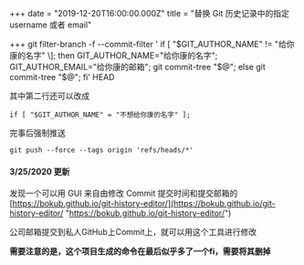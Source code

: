 +++
date = "2019-12-20T16:00:00.000Z"
title = "替换 Git 历史记录中的指定 username 或者 email"

+++
git filter-branch -f --commit-filter '
if \[ "$GIT_AUTHOR_NAME" != "给你康的名字" \];
then
GIT_AUTHOR_NAME="给你康的名字";
GIT_AUTHOR_EMAIL="给你康的邮箱";
git commit-tree "$@";
else
git commit-tree "$@";
fi' HEAD

其中第二行还可以改成

    if [ "$GIT_AUTHOR_NAME" = "不想给你康的名字" ];

完事后强制推送

    git push --force --tags origin 'refs/heads/*'

#### 3/25/2020 更新

发现一个可以用 GUI 来自由修改 Commit 提交时间和提交邮箱的[https://bokub.github.io/git-history-editor/](https://bokub.github.io/git-history-editor/ "https://bokub.github.io/git-history-editor/")

公司邮箱提交到私人GitHub上Commit上，就可以用这个工具进行修改

**需要注意的是，这个项目生成的命令在最后似乎多了一个fi，需要将其删掉**